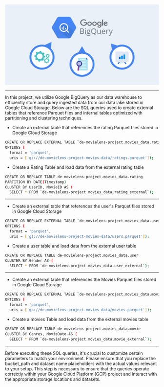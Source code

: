 ![Bigquery](https://github.com/Abubakrmali2/DE-Movies-Project/blob/main/Images/google-bigquery.png?raw=true)

---

In this project, we utilize Google BigQuery as our data warehouse to efficiently store and query ingested data from our data lake stored in Google Cloud Storage. Below are the SQL queries used to create external tables that reference Parquet files and internal tables optimized with partitioning and clustering techniques.


- Create an external table that references the rating Parquet files stored in Google Cloud Storage
```bash
CREATE OR REPLACE EXTERNAL TABLE `de-movielens-project.movies_data.rating_external`
OPTIONS (
  format = 'parquet',
  uris = ['gs://de-movielens-project-movies-data/ratings.parquet']);
```
- Create a Rating Table and load data from the external rating table
```bash
CREATE OR REPLACE TABLE de-movielens-project.movies_data.rating 
PARTITION BY DATE(Timestamp)
CLUSTER BY UserID, MovieID AS (
  SELECT * FROM `de-movielens-project.movies_data.rating_external`);
```
------------------------------------------------------------------------------------------------------------

- Create an external table that references the user's Parquet files stored in Google Cloud Storage
```bash
CREATE OR REPLACE EXTERNAL TABLE `de-movielens-project.movies_data.user_external`
OPTIONS (
  format = 'parquet',
  uris = ['gs://de-movielens-project-movies-data/users.parquet']);
```
- Create a user table and load data from the external user table
```bash
CREATE OR REPLACE TABLE de-movielens-project.movies_data.user 
CLUSTER BY Gender AS (
  SELECT * FROM `de-movielens-project.movies_data.user_external`);
```
------------------------------------------------------------------------------------------------------------

- Create an external table that references the Movies Parquet files stored in Google Cloud Storage
```bash
CREATE OR REPLACE EXTERNAL TABLE `de-movielens-project.movies_data.movie_external`
OPTIONS (
  format = 'parquet',
  uris = ['gs://de-movielens-project-movies-data/movies.parquet']);
```
- Create a movies Table and load data from the external movies table
```bash
CREATE OR REPLACE TABLE de-movielens-project.movies_data.movie 
CLUSTER BY Genres, MovieDate AS (
  SELECT * FROM `de-movielens-project.movies_data.movie_external`);
```
---

Before executing these SQL queries, it's crucial to customize certain parameters to match your environment. Please ensure that you replace the bucket_path and dataset name placeholders with the actual values relevant to your setup. This step is necessary to ensure that the queries operate correctly within your Google Cloud Platform (GCP) project and interact with the appropriate storage locations and datasets.
